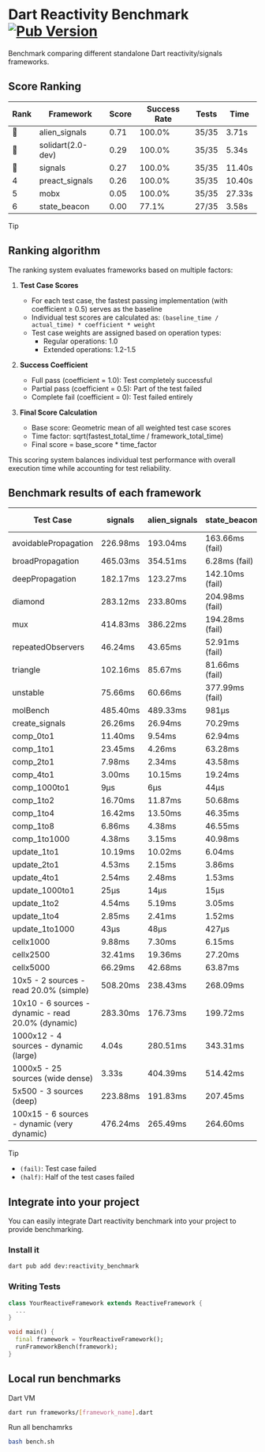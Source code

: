 # Dart Reactivity Benchmark [![Pub Version](https://img.shields.io/pub/v/reactivity_benchmark)](https://pub.dev/packages/reactivity_benchmark)

Benchmark comparing different standalone Dart reactivity/signals frameworks.

## Score Ranking

<!-- ranking start -->
| Rank | Framework | Score | Success Rate | Tests | Time |
|------|-----------|-------|--------------|-------|------|
| 🥇 | alien_signals | 0.71 | 100.0% | 35/35 | 3.71s |
| 🥈 | solidart(2.0-dev) | 0.29 | 100.0% | 35/35 | 5.34s |
| 🥉 | signals | 0.27 | 100.0% | 35/35 | 11.40s |
| 4 | preact_signals | 0.26 | 100.0% | 35/35 | 10.40s |
| 5 | mobx | 0.05 | 100.0% | 35/35 | 27.33s |
| 6 | state_beacon | 0.00 | 77.1% | 27/35 | 3.58s |

<!-- ranking end -->

> [!TIP]
> ## Ranking algorithm
>
> The ranking system evaluates frameworks based on multiple factors:
>
> 1. **Test Case Scores**
>    - For each test case, the fastest passing implementation (with coefficient ≥ 0.5) serves as the baseline
>    - Individual test scores are calculated as: `(baseline_time / actual_time) * coefficient * weight`
>    - Test case weights are assigned based on operation types:
>      - Regular operations: 1.0
>      - Extended operations: 1.2-1.5
>
> 2. **Success Coefficient**
>    - Full pass (coefficient = 1.0): Test completely successful
>    - Partial pass (coefficient = 0.5): Part of the test failed
>    - Complete fail (coefficient = 0): Test failed entirely
>
> 3. **Final Score Calculation**
>    - Base score: Geometric mean of all weighted test case scores
>    - Time factor: sqrt(fastest_total_time / framework_total_time)
>    - Final score = base_score * time_factor
>
> This scoring system balances individual test performance with overall execution time while accounting for test reliability.

## Benchmark results of each framework

<!-- test-case start -->
| Test Case | signals | alien_signals | state_beacon | solidart(2.0-dev) | preact_signals | mobx |
|---|---|---|---|---|---|---|
| avoidablePropagation | 226.98ms | 193.04ms | 163.66ms (fail) | 278.15ms | 203.67ms | 2.36s |
| broadPropagation | 465.03ms | 354.51ms | 6.28ms (fail) | 503.91ms | 460.73ms | 4.29s |
| deepPropagation | 182.17ms | 123.27ms | 142.10ms (fail) | 165.71ms | 177.63ms | 1.56s |
| diamond | 283.12ms | 233.80ms | 204.98ms (fail) | 352.82ms | 279.67ms | 2.40s |
| mux | 414.83ms | 386.22ms | 194.28ms (fail) | 430.33ms | 388.89ms | 1.84s |
| repeatedObservers | 46.24ms | 43.65ms | 52.91ms (fail) | 82.05ms | 40.40ms | 228.64ms |
| triangle | 102.16ms | 85.67ms | 81.66ms (fail) | 115.49ms | 100.11ms | 763.25ms |
| unstable | 75.66ms | 60.66ms | 377.99ms (fail) | 98.27ms | 74.29ms | 343.42ms |
| molBench | 485.40ms | 489.33ms | 981μs | 493.90ms | 483.63ms | 582.77ms |
| create_signals | 26.26ms | 26.94ms | 70.29ms | 95.29ms | 5.54ms | 90.44ms |
| comp_0to1 | 11.40ms | 9.54ms | 62.94ms | 33.51ms | 17.67ms | 40.69ms |
| comp_1to1 | 23.45ms | 4.26ms | 63.28ms | 48.68ms | 11.06ms | 17.53ms |
| comp_2to1 | 7.98ms | 2.34ms | 43.58ms | 47.51ms | 23.04ms | 25.90ms |
| comp_4to1 | 3.00ms | 10.15ms | 19.24ms | 4.32ms | 13.88ms | 17.32ms |
| comp_1000to1 | 9μs | 6μs | 44μs | 14μs | 9μs | 17μs |
| comp_1to2 | 16.70ms | 11.87ms | 50.68ms | 35.08ms | 23.24ms | 40.57ms |
| comp_1to4 | 16.42ms | 13.50ms | 46.35ms | 20.90ms | 29.62ms | 22.64ms |
| comp_1to8 | 6.86ms | 4.38ms | 46.55ms | 23.65ms | 6.99ms | 24.55ms |
| comp_1to1000 | 4.38ms | 3.15ms | 40.98ms | 14.39ms | 6.56ms | 15.28ms |
| update_1to1 | 10.19ms | 10.02ms | 6.04ms | 19.39ms | 8.35ms | 28.20ms |
| update_2to1 | 4.53ms | 2.15ms | 3.86ms | 8.08ms | 4.34ms | 14.19ms |
| update_4to1 | 2.54ms | 2.48ms | 1.53ms | 4.11ms | 2.23ms | 7.16ms |
| update_1000to1 | 25μs | 14μs | 15μs | 40μs | 21μs | 68μs |
| update_1to2 | 4.54ms | 5.19ms | 3.05ms | 8.41ms | 4.12ms | 12.62ms |
| update_1to4 | 2.85ms | 2.41ms | 1.52ms | 4.13ms | 2.06ms | 5.63ms |
| update_1to1000 | 43μs | 48μs | 427μs | 150μs | 857μs | 177μs |
| cellx1000 | 9.88ms | 7.30ms | 6.15ms | 12.10ms | 9.72ms | 74.73ms |
| cellx2500 | 32.41ms | 19.36ms | 27.20ms | 33.35ms | 26.00ms | 250.32ms |
| cellx5000 | 66.29ms | 42.68ms | 63.87ms | 76.50ms | 71.32ms | 566.50ms |
| 10x5 - 2 sources - read 20.0% (simple) | 508.20ms | 238.43ms | 268.09ms | 355.60ms | 443.52ms | 2.00s |
| 10x10 - 6 sources - dynamic - read 20.0% (dynamic) | 283.30ms | 176.73ms | 199.72ms | 253.29ms | 277.72ms | 1.52s |
| 1000x12 - 4 sources - dynamic (large) | 4.04s | 280.51ms | 343.31ms | 461.36ms | 3.77s | 1.89s |
| 1000x5 - 25 sources (wide dense) | 3.33s | 404.39ms | 514.42ms | 609.65ms | 2.74s | 3.46s |
| 5x500 - 3 sources (deep) | 223.88ms | 191.83ms | 207.45ms | 263.23ms | 233.38ms | 1.13s |
| 100x15 - 6 sources - dynamic (very dynamic) | 476.24ms | 265.49ms | 264.60ms | 385.71ms | 465.27ms | 1.70s |

<!-- test-case end -->

> [!TIP]
> - `(fail)`: Test case failed
> - `(half)`: Half of the test cases failed

## Integrate into your project

You can easily integrate Dart reactivity benchmark into your project to provide benchmarking.

### Install it

```bash
dart pub add dev:reactivity_benchmark
```

### Writing Tests

```dart
class YourReactiveFramework extends ReactiveFramework {
  ...
}

void main() {
  final framework = YourReactiveFramework();
  runFrameworkBench(framework);
}
```

## Local run benchmarks

Dart VM
```bash
dart run frameworks/[framework_name].dart
```

Run all benchamrks
```bash
bash bench.sh
```
